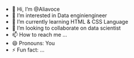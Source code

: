 - 👋 Hi, I’m @Aliavoce
- 👀 I’m interested in Data enginiengineer
- 🌱 I’m currently learning HTML & CSS Language
- 💞️ I’m looking to collaborate on data scientist
- 📫 How to reach me ...
- 😄 Pronouns: You
- ⚡ Fun fact: ...

<!---
Aliavoce/Aliavoce is a ✨ special ✨ repository because its `README.md` (this file) appears on your GitHub profile.
You can click the Preview link to take a look at your changes.
--->
